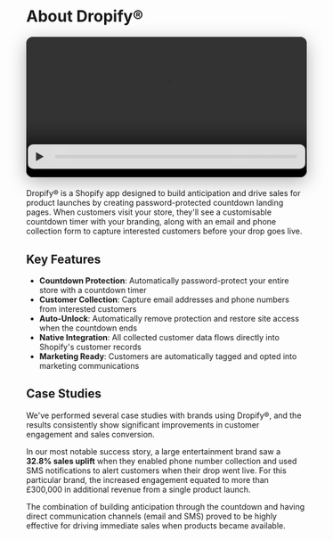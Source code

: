 # About Dropify®

<div class="docs-video-wrapper">
  <div class="docs-video-container">
    <video class="docs-video" preload="metadata">
      <source src="https://dropify.naughtydukassets.com/Dropify-Promo-Video-v3.mp4" type="video/mp4">
      Your browser does not support the video tag.
    </video>
    <div class="docs-custom-controls">
      <button class="docs-play-pause-btn" aria-label="Play video"></button>
      <div class="docs-progress-bar-container">
        <div class="docs-progress-bar-fill"></div>
      </div>
    </div>
  </div>
</div>

<style>
.docs-video-wrapper {
  margin: 20px 0;
  display: flex;
  justify-content: center;
}

.docs-video-container {
  position: relative;
  width: 100%;
  max-width: 800px;
  border-radius: 12px;
  overflow: hidden;
  background: #000;
  box-shadow: 0 8px 32px rgba(0, 0, 0, 0.3);
}

.docs-video {
  width: 100%;
  height: auto;
  display: block;
  cursor: pointer;
}

.docs-video-container:hover .docs-custom-controls {
  opacity: 1;
}

.docs-custom-controls {
  position: absolute;
  bottom: 15px;
  left: 50%;
  transform: translateX(-50%);
  width: calc(100% - 30px);
  max-width: 760px;
  display: flex;
  align-items: center;
  gap: 15px;
  padding: 10px 15px 10px 10px;
  border-radius: 10px;
  background: rgba(232, 232, 232, 0.95);
  backdrop-filter: blur(10px);
  transition: opacity 0.4s ease;
  opacity: 1;
  z-index: 10;
}

.docs-video-container.inactive .docs-custom-controls {
  opacity: 0;
}

.docs-play-pause-btn {
  background: none;
  border: none;
  cursor: pointer;
  padding: 0;
  width: 24px;
  height: 24px;
  position: relative;
  outline: none;
  flex-shrink: 0;
}

.docs-play-pause-btn::before {
  content: "";
  position: absolute;
  top: 50%;
  left: 50%;
  transform: translate(-50%, -50%);
  width: 0;
  height: 0;
  border-top: 8px solid transparent;
  border-bottom: 8px solid transparent;
  border-left: 14px solid #333333;
  transition: all 0.2s ease;
}

.docs-play-pause-btn.playing::before {
  border-style: double;
  border-width: 0 0 0 14px;
  border-color: #333333;
  height: 16px;
  width: 6px;
  border-left-style: solid;
  border-right-style: solid;
  border-left-width: 5px;
  border-right-width: 5px;
  transform: translate(-50%, -50%);
}

.docs-progress-bar-container {
  flex-grow: 1;
  height: 6px;
  background: #cdcdcd;
  border-radius: 3px;
  cursor: pointer;
}

.docs-progress-bar-fill {
  width: 0;
  height: 100%;
  border-radius: 3px;
  background: #333333;
  transition: width 0.1s ease;
}

@media (max-width: 768px) {
  .docs-custom-controls {
    opacity: 1;
  }
  
  .docs-video-container {
    border-radius: 8px;
  }
}
</style>

<script>
if (typeof window !== 'undefined') {
  function initVideoControls() {
    const videoContainer = document.querySelector('.docs-video-container');
    if (!videoContainer) {
      setTimeout(initVideoControls, 100);
      return;
    }
    
    const video = videoContainer.querySelector('.docs-video');
    const playPauseBtn = videoContainer.querySelector('.docs-play-pause-btn');
    const progressBarContainer = videoContainer.querySelector('.docs-progress-bar-container');
    const progressBarFill = videoContainer.querySelector('.docs-progress-bar-fill');
    
    if (!video || !playPauseBtn || !progressBarContainer || !progressBarFill) {
      setTimeout(initVideoControls, 100);
      return;
    }
    
    let inactivityTimer;
    
    function hideControls() {
      if (!video.paused) {
        videoContainer.classList.add('inactive');
      }
    }
    
    function resetInactivityTimer() {
      videoContainer.classList.remove('inactive');
      clearTimeout(inactivityTimer);
      inactivityTimer = setTimeout(hideControls, 3000);
    }
    
    videoContainer.addEventListener('mousemove', resetInactivityTimer);
    videoContainer.addEventListener('touchstart', resetInactivityTimer);
    
    function togglePlayPause() {
      if (video.paused) {
        video.play().then(() => {
          playPauseBtn.classList.add('playing');
          playPauseBtn.setAttribute('aria-label', 'Pause video');
          resetInactivityTimer();
        }).catch(e => console.error('Play failed:', e));
      } else {
        video.pause();
        playPauseBtn.classList.remove('playing');
        playPauseBtn.setAttribute('aria-label', 'Play video');
        clearTimeout(inactivityTimer);
      }
    }
    
    playPauseBtn.addEventListener('click', (e) => {
      e.preventDefault();
      e.stopPropagation();
      togglePlayPause();
    });
    
    video.addEventListener('click', function(e) {
      e.stopPropagation();
      if (e.target === video) togglePlayPause();
    });
    
    video.addEventListener('timeupdate', function() {
      if (video.duration) {
        const progress = (video.currentTime / video.duration) * 100;
        progressBarFill.style.width = progress + '%';
      }
    });
    
    progressBarContainer.addEventListener('click', function(e) {
      e.preventDefault();
      e.stopPropagation();
      const rect = progressBarContainer.getBoundingClientRect();
      const clickX = e.clientX - rect.left;
      const width = rect.width;
      if (video.duration) {
        const newTime = (clickX / width) * video.duration;
        video.currentTime = newTime;
      }
    });
    
    video.addEventListener('ended', function() {
      playPauseBtn.classList.remove('playing');
      playPauseBtn.setAttribute('aria-label', 'Play video');
      videoContainer.classList.remove('inactive');
      clearTimeout(inactivityTimer);
    });
    
    // Keyboard controls
    document.addEventListener('keydown', function(e) {
      if (document.activeElement && document.activeElement.closest('.docs-video-container')) {
        if (e.key === ' ') {
          e.preventDefault();
          togglePlayPause();
        }
      }
    });
  }
  
  // Initialize when DOM is ready
  if (document.readyState === 'loading') {
    document.addEventListener('DOMContentLoaded', initVideoControls);
  } else {
    initVideoControls();
  }
}
</script>

Dropify® is a Shopify app designed to build anticipation and drive sales for product launches by creating password-protected countdown landing pages. When customers visit your store, they'll see a customisable countdown timer with your branding, along with an email and phone collection form to capture interested customers before your drop goes live.

## Key Features

- **Countdown Protection**: Automatically password-protect your entire store with a countdown timer
- **Customer Collection**: Capture email addresses and phone numbers from interested customers
- **Auto-Unlock**: Automatically remove protection and restore site access when the countdown ends
- **Native Integration**: All collected customer data flows directly into Shopify's customer records
- **Marketing Ready**: Customers are automatically tagged and opted into marketing communications

## Case Studies

We've performed several case studies with brands using Dropify®, and the results consistently show significant improvements in customer engagement and sales conversion.

In our most notable success story, a large entertainment brand saw a **32.8% sales uplift** when they enabled phone number collection and used SMS notifications to alert customers when their drop went live. For this particular brand, the increased engagement equated to more than £300,000 in additional revenue from a single product launch.

The combination of building anticipation through the countdown and having direct communication channels (email and SMS) proved to be highly effective for driving immediate sales when products became available.
